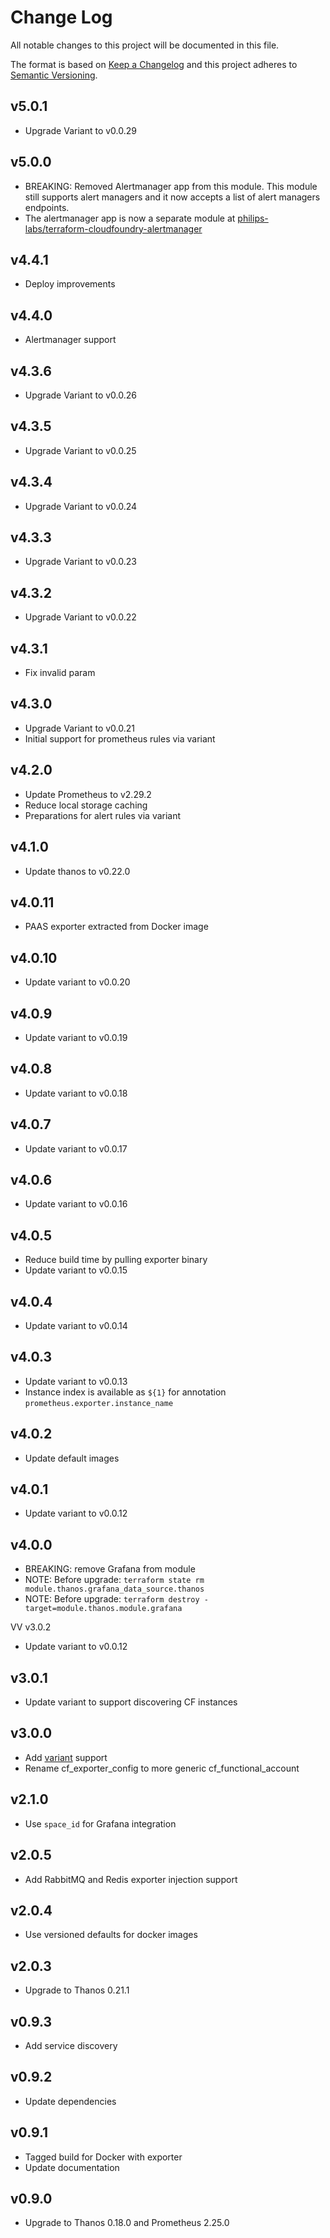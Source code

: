 # Change Log
All notable changes to this project will be documented in this file.

The format is based on [Keep a Changelog](http://keepachangelog.com/)
and this project adheres to [Semantic Versioning](http://semver.org/).

## v5.0.1
- Upgrade Variant to v0.0.29

## v5.0.0
- BREAKING: Removed Alertmanager app from this module. This module still supports alert managers and it now accepts a list of alert managers endpoints.
- The alertmanager app is now a separate module at [philips-labs/terraform-cloudfoundry-alertmanager](https://github.com/philips-labs/terraform-cloudfoundry-alertmanager)

## v4.4.1
- Deploy improvements

## v4.4.0
- Alertmanager support

## v4.3.6
- Upgrade Variant to v0.0.26

## v4.3.5
- Upgrade Variant to v0.0.25

## v4.3.4
- Upgrade Variant to v0.0.24

## v4.3.3
- Upgrade Variant to v0.0.23

## v4.3.2
- Upgrade Variant to v0.0.22

## v4.3.1
- Fix invalid param

## v4.3.0
- Upgrade Variant to v0.0.21
- Initial support for prometheus rules via variant

## v4.2.0
- Update Prometheus to v2.29.2
- Reduce local storage caching
- Preparations for alert rules via variant

## v4.1.0
- Update thanos to v0.22.0

## v4.0.11
- PAAS exporter extracted from Docker image

## v4.0.10
- Update variant to v0.0.20

## v4.0.9
- Update variant to v0.0.19

## v4.0.8
- Update variant to v0.0.18

## v4.0.7
- Update variant to v0.0.17

## v4.0.6
- Update variant to v0.0.16

## v4.0.5
- Reduce build time by pulling exporter binary
- Update variant to v0.0.15

## v4.0.4
- Update variant to v0.0.14

## v4.0.3
- Update variant to v0.0.13
- Instance index is available as `${1}` for annotation `prometheus.exporter.instance_name`

## v4.0.2
- Update default images

## v4.0.1
- Update variant to v0.0.12

## v4.0.0
- BREAKING: remove Grafana from module
- NOTE: Before upgrade: `terraform state rm module.thanos.grafana_data_source.thanos`
- NOTE: Before upgrade: `terraform destroy -target=module.thanos.module.grafana`

VV v3.0.2
- Update variant to v0.0.12

## v3.0.1
- Update variant to support discovering CF instances

## v3.0.0
- Add [variant](https://github.com/philips-labs/variant) support
- Rename cf_exporter_config to more generic cf_functional_account

## v2.1.0
- Use `space_id` for Grafana integration

## v2.0.5
- Add RabbitMQ and Redis exporter injection support

## v2.0.4
- Use versioned defaults for docker images

## v2.0.3
- Upgrade to Thanos 0.21.1

## v0.9.3
- Add service discovery

## v0.9.2
- Update dependencies

## v0.9.1
- Tagged build for Docker with exporter
- Update documentation 

## v0.9.0
- Upgrade to Thanos 0.18.0 and Prometheus 2.25.0
